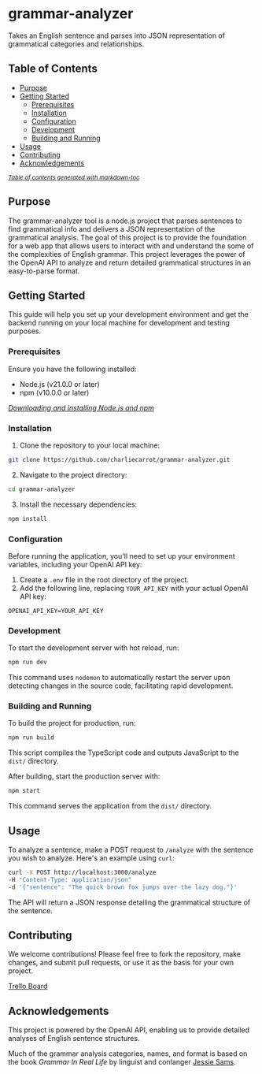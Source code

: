 # grammar-analyzer

Takes an English sentence and parses into JSON representation of grammatical categories and relationships.

## Table of Contents

-   [Purpose](#purpose)
-   [Getting Started](#getting-started)
    -   [Prerequisites](#prerequisites)
    -   [Installation](#installation)
    -   [Configuration](#configuration)
    -   [Development](#development)
    -   [Building and Running](#building-and-running)
-   [Usage](#usage)
-   [Contributing](#contributing)
-   [Acknowledgements](#acknowledgements)

<small><i><a href='http://ecotrust-canada.github.io/markdown-toc/' target='_blank'>Table of contents generated with markdown-toc</a></i></small>

## Purpose

The grammar-analyzer tool is a node.js project that parses sentences to find grammatical info and delivers a JSON representation of the grammatical analysis. The goal of this project is to provide the foundation for a web app that allows users to interact with and understand the some of the complexities of English grammar. This project leverages the power of the OpenAI API to analyze and return detailed grammatical structures in an easy-to-parse format.

## Getting Started

This guide will help you set up your development environment and get the backend running on your local machine for development and testing purposes.

### Prerequisites

Ensure you have the following installed:

-   Node.js (v21.0.0 or later)
-   npm (v10.0.0 or later)

_[Downloading and installing Node.js and npm](https://docs.npmjs.com/downloading-and-installing-node-js-and-npm)_

### Installation

1. Clone the repository to your local machine:

```sh
git clone https://github.com/charliecarrot/grammar-analyzer.git
```

2. Navigate to the project directory:

```sh
cd grammar-analyzer
```

3. Install the necessary dependencies:

```sh
npm install
```

### Configuration

Before running the application, you'll need to set up your environment variables, including your OpenAI API key:

1. Create a `.env` file in the root directory of the project.
2. Add the following line, replacing `YOUR_API_KEY` with your actual OpenAI API key:

```
OPENAI_API_KEY=YOUR_API_KEY
```

### Development

To start the development server with hot reload, run:

```sh
npm run dev
```

This command uses `nodemon` to automatically restart the server upon detecting changes in the source code, facilitating rapid development.

### Building and Running

To build the project for production, run:

```sh
npm run build
```

This script compiles the TypeScript code and outputs JavaScript to the `dist/` directory.

After building, start the production server with:

```sh
npm start
```

This command serves the application from the `dist/` directory.

## Usage

To analyze a sentence, make a POST request to `/analyze` with the sentence you wish to analyze. Here's an example using `curl`:

```sh
curl -X POST http://localhost:3000/analyze
-H "Content-Type: application/json"
-d '{"sentence": "The quick brown fox jumps over the lazy dog."}'
```

The API will return a JSON response detailing the grammatical structure of the sentence.

## Contributing

We welcome contributions! Please feel free to fork the repository, make changes, and submit pull requests, or use it as the basis for your own project.

[Trello Board](https://trello.com/b/oNtxIq6k/charliedevs)

## Acknowledgements

This project is powered by the OpenAI API, enabling us to provide detailed analyses of English sentence structures.

Much of the grammar analysis categories, names, and format is based on the book _Grammar In Real Life_ by linguist and conlanger [Jessie Sams](https://jessiesams.com).
